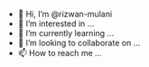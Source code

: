 - 👋 Hi, I’m @rizwan-mulani
- 👀 I’m interested in ...
- 🌱 I’m currently learning ...
- 💞️ I’m looking to collaborate on ...
- 📫 How to reach me ...

<!---
rizwan-mulani/rizwan-mulani is a ✨ special ✨ repository because its `README.md` (this file) appears on your GitHub profile.
You can click the Preview link to take a look at your changes.
--->
